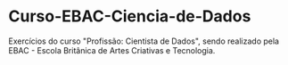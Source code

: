 # Curso-EBAC-Ciencia-de-Dados
Exercícios do curso "Profissão: Cientista de Dados", sendo realizado pela EBAC - Escola Britânica de Artes Criativas e Tecnologia.
